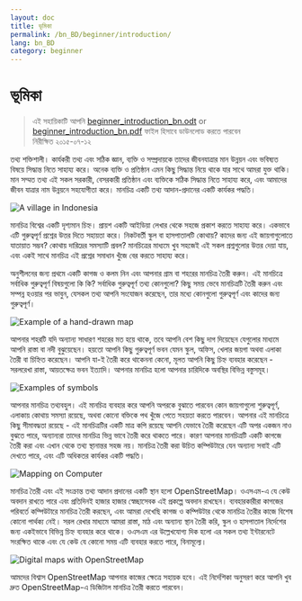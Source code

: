```yaml
---
layout: doc
title: ভূমিকা
permalink: /bn_BD/beginner/introduction/
lang: bn_BD
category: beginner
---
```


ভূমিকা
============

> এই সহায়িকাটি আপনি [beginner_introduction_bn.odt](/files/beginner_introduction_bn.odt) or [beginner_introduction_bn.pdf](/files/beginner_introduction_bn.pdf) ফাইল হিসাবে ডাউনলোড করতে পারবেন  
>নিরীক্ষিত ২০১৫-০৭-১২  

তথ্য শক্তিশালী। কার্যকরী তথ্য এবং সঠিক
জ্ঞান, ব্যক্তি ও সম্প্রদায়কে তাদের জীবনযাত্রার মান উন্নয়ন
এবং ভবিষ্যত বিষয়ে সিদ্ধান্ত নিতে সাহায্য করে। অনেক
ব্যক্তি ও প্রতিষ্ঠান এমন কিছু সিদ্ধান্ত নিয়ে থাকে যার সাথে আমরা যুক্ত থাকি। 
মান সম্মত তথ্য এই সকল সরকারী, বেসরকারী প্রতিষ্ঠান এবং ব্যক্তিকে সঠিক সিদ্ধান্ত নিতে সাহায্য করে, এবং 
আমাদের জীবন যাত্রার নাম উন্নয়নে সহযোগীতা করে। মানচিত্র একটি
তথ্য আদান-প্রদানের একটি কার্যকর পদ্ধতি। 

![A village in Indonesia][]

মানচিত্র বিশ্বের একটি দৃশ্যমান চিহ্ন। প্রায়শ 
একটি আইডিয়া লেখার থেকে সহজে প্রকাশ করতে সাহায্য করে। একভাবে এটি
গুরুত্বপূর্ণ প্রশ্নের উত্তর দিতে সহায়তা করে। নিকটবর্তী স্কুল বা হাসপাতালটি কোথায়?
কাদের জন্য এই জায়গাগুলোতে যাতায়াত সম্ভব? কোথায় দারিদ্রের সমস্যাটি
প্রবল? মানচিত্রের মাধ্যমে খুব সহজেই এই সকল প্রশ্নগুলোর উত্তর দেয়া যায়,
এবং একই সাথে মানচিত্র এই প্রশ্নের সমাধান খুঁজে বের করতে সাহায্য করে। 

অনুশীলনের জন্য প্রথমে একটি কাগজ ও কলম নিন এবং আপনার গ্রাম বা শহরের মানচিত্র তৈরী করুন।
এই মানচিত্রে সর্বাধিক গুরুত্বপূর্ণ বিষয়গুলো কি কি? সর্বাধিক গুরুত্বপূর্ণ তথ্য
কোনগুলো? কিছু সময় ভেবে মানচিত্রটি তৈরী করুন এবং সম্পন্ন হওয়ার পর
ভাবুন, যেসকল তথ্য আপনি সংযোজন করেছেন, তার মধ্যে কোনগুলো গুরুত্বপূর্ণ এবং 
কাদের জন্য গুরুত্বপূর্ণ।

![Example of a hand-drawn map][]

আপনার শহরটি যদি অন্যান্য সাধারণ শহরের মত হয়ে থাকে, তবে আপনি বেশ কিছু দাগ দিয়েছেন
যেগুলোর মাধ্যমে আপনি রাস্তা বা নদী বুঝুয়েছেন। হয়তো আপনি কিছু গুরুত্বপূর্ণ ভবন
যেমন স্কুল, অফিস, খেলার জয়গা অথবা এলাকা তৈরী বা চিহ্নিত করেছেন।
আপনি যা-ই তৈরী করে থাকেননা কেনো, মূলত আপনি কিছু চিহ্ন ব্যবহার করেছেন - সরলরেখা রাস্তা,
আয়তক্ষেত্র ভবন ইত্যাদি। আপনার মানচিত্র হলো
আপনার চারিদিকে অবস্থির বিভিন্ন বস্তুসমূহ।

![Examples of symbols][]

আপনার মানচিত্র তথ্যবহুল। এই মানচিত্র ব্যবহার করে আপনি অপরকে বুঝাতে পারবেন
কোন জায়গাগুলো শুরুত্বপূর্ণ, এলাকায় কোথায় সমস্যা রয়েছে,
অথবা কোনো বক্তিকে পথ খুঁজে পেতে সহয়তা করতে পারবেন। আপনার এই মানচিত্রে
কিছু সীমাবদ্ধতা রয়েছে - এই মানচিত্রটির একটি মাত্র কপি রয়েছে
আপনি যেভাবে তৈরী করেছেন এটি অপর একজন নাও বুঝতে পারে,
অন্যান্যরা তাদের মানচিত্র ভিন্ন ভাবে তৈরী করে থাকতে পারে। কারণ আপনার মানচিত্রটি
একটি কাগজে তৈরী করা এবং এখান থেকে তথ্য স্থানান্তর সহজ নয়।
মানচিত্র তৈরী করা উচিত কম্পিউটারে যেন অন্যান্য সবাই এটি দেখতে পারে,
এবং এটি অধিকতর কার্যকর একটি পদ্ধতি। 

![Mapping on Computer][]

মানচিত্র তৈরী এবং এই সংক্রান্ত তথ্য আদান প্রদানের একটি স্থান হলো OpenStreetMap। 
ওএসএম-এ যে কেউ অবদান রাখতে পারে এবং প্রতিদিনই হাজার হাজার স্বেচ্ছাসেবক এই প্রকল্পে অবদান রাখছেন। 
ব্যবহারকারীরা কাগজের পরিবর্তে কম্পিউটারে মানচিত্র তৈরী করছেন, এবং আমরা দেখেছি 
কাগজ ও কম্পিউটার থেকে মানচিত্র তৈরীর কাজে বিশেষ কোনো পার্থক্য নেই। 
সরল রেখার মাধ্যমে আমরা রাস্তা, মাঠ এবং অন্যান্য স্থান তৈরী করি,
স্কুল ও হাসপাতাল নির্দেশের জন্য একইভাবে বিভিন্ন চিহ্ন ব্যবহার করে থাকে। 
ওএসএম এর উল্লেখযোগ্য দিক হলো এর সকল তথ্য ইন্টারনেটে সংরক্ষিত থাকে 
এবং যে কেউ যে কোনো সময় এটি ব্যবহার করতে পারে, বিনামূল্যে।

![Digital maps with OpenStreetMap][]

আমদের বিশ্বাস OpenStreetMap আপনার কাজের ক্ষেত্রে সহায়ক হবে।
এই নির্দেশিকা অনুসরণ করে আপনি খুব দ্রুত 
OpenStreetMap-এ ডিজিটাল মানচিত্র তৈরী করতে পারবেন।


[A village in Indonesia]: /images/beginner/village-in-indonesia.png
[Example of a hand-drawn map]: /images/beginner/hand-drawn-map.png
[Examples of symbols]: /images/beginner/examples-of-symbols.png
[Mapping on Computer]: /images/beginner/mapping-on-computer.png
[Digital maps with OpenStreetMap]: /images/beginner/digital-maps-with-osm.png